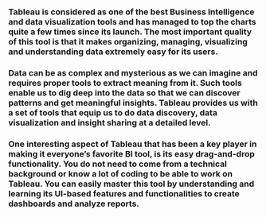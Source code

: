 ### Tableau is considered as one of the best Business Intelligence and data visualization tools and has managed to top the charts quite a few times since its launch. The most important quality of this tool is that it makes organizing, managing, visualizing and understanding data extremely easy for its users.

### Data can be as complex and mysterious as we can imagine and requires proper tools to extract meaning from it. Such tools enable us to dig deep into the data so that we can discover patterns and get meaningful insights. Tableau provides us with a set of tools that equip us to do data discovery, data visualization and insight sharing at a detailed level.

### One interesting aspect of Tableau that has been a key player in making it everyone’s favorite BI tool, is its easy drag-and-drop functionality. You do not need to come from a technical background or know a lot of coding to be able to work on Tableau. You can easily master this tool by understanding and learning its UI-based features and functionalities to create dashboards and analyze reports.

